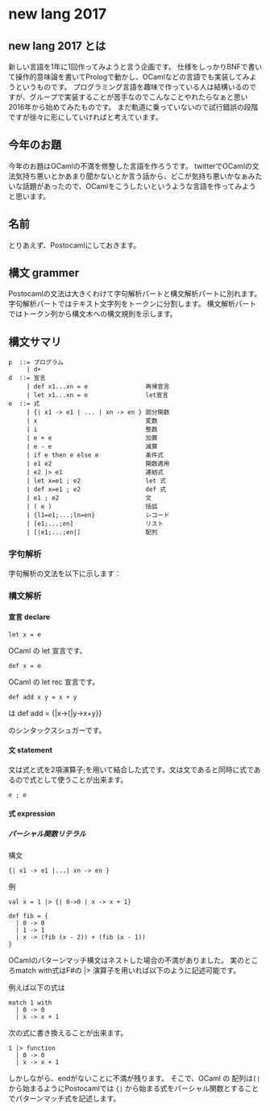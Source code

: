 # new lang 2017

## new lang 2017 とは

新しい言語を1年に1回作ってみようと言う企画です。
仕様をしっかりBNFで書いて操作的意味論を書いてPrologで動かし、OCamlなどの言語でも実装してみようというものです。
プログラミング言語を趣味で作っている人は結構いるのですが、グループで実装することが苦手なのでこんなことやれたらなぁと思い2016年から始めてみたものです。
まだ軌道に乗っていないので試行錯誤の段階ですが徐々に形にしていければと考えています。

## 今年のお題

今年のお題はOCamlの不満を修整した言語を作ろうです。
twitterでOCamlの文法気持ち悪いとかあまり聞かないとか言う話から、どこが気持ち悪いかなぁみたいな話題があったので、OCamlをこうしたいというような言語を作ってみようと思います。

## 名前

とりあえず、Postocamlにしておきます。

## 構文 grammer

Postocamlの文法は大きくわけて字句解析パートと構文解析パートに別れます。
字句解析パートではテキスト文字列をトークンに分割します。
構文解析パートではトークン列から構文木への構文規則を示します。

## 構文サマリ

    p  ::= プログラム
         | d+
    d  ::= 宣言
         | def x1...xn = e                再帰宣言
         | let x1...xn = e                let宣言
    e  ::= 式
         | {| x1 -> e1 | ... | xn -> en } 部分関数
         | x                              変数
         | i                              整数
         | e + e                          加算
         | e - e                          減算
         | if e then e else e             条件式
         | e1 e2                          関数適用
         | e2 |> e1                       連結式
         | let x=e1 ; e2                  let 式
         | def x=e1 ; e2                  def 式
         | e1 ; e2                        文
         | ( e )                          括弧
         | {l1=e1;...;ln=en}              レコード
         | [e1;...;en]                    リスト
         | [|e1;...;en|]                  配列

### 字句解析

字句解析の文法を以下に示します：

### 構文解析
#### 宣言 declare

    let x = e

OCaml の let 宣言です。

    def x = e

OCaml の let rec 宣言です。

    def add x y = x + y

は
    def add = {|x->{|y->x+y}}

のシンタックスシュガーです。

#### 文 statement

文は式と式を2項演算子;を用いて結合した式です。文は文であると同時に式であるので式として使うことが出来ます。

    e ; e

#### 式 expression



##### パーシャル関数リテラル

構文

    {| x1 -> e1 |...| xn -> en }

例

    val x = 1 |> {| 0->0 | x -> x + 1}

    def fib = {
      | 0 -> 0
      | 1 -> 1
      | x -> (fib (x - 2)) + (fib (x - 1))
    }


OCamlのパターンマッチ構文はネストした場合の不満がありました。
実のところmatch with式はF#の |> 演算子を用いれば以下のように記述可能です。

例えば以下の式は

    match 1 with
      | 0 -> 0
      | x -> x + 1

次の式に書き換えることが出来ます。

    1 |> function
      | 0 -> 0
      | x -> x + 1

しかしながら、endがないことに不満が残ります。
そこで、OCaml の 配列は`[|` から始まるようにPostocamlでは `{|` から始まる式をパーシャル関数とすることでパターンマッチ式を記述します。
